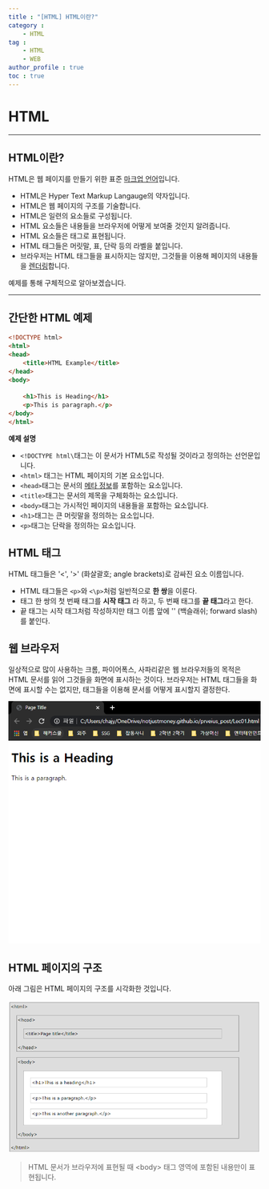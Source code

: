 ```yaml
---
title : "[HTML] HTML이란?"
category : 
    - HTML
tag : 
    - HTML
    - WEB
author_profile : true
toc : true
---
```


# HTML
---

## HTML이란?

 HTML은 웹 페이지를 만들기 위한 표준 [마크업 언어]("")입니다.

 * HTML은 Hyper Text Markup Langauge의 약자입니다.
 * HTML은 웹 페이지의 구조를 기술합니다.
 * HTML은 일련의 요소들로 구성됩니다.
 * HTML 요소들은 내용들을 브라우저에 어떻게 보여줄 것인지 알려줍니다.
 * HTML 요소들은 태그로 표현됩니다.
 * HTML 태그들은 머릿말, 표, 단락 등의 라벨을 붙입니다.
 * 브라우저는 HTML 태그들을 표시하지는 않지만, 그것들을 이용해 페이지의 내용들을 [렌더링]("")합니다.


예제를 통해 구체적으로 알아보겠습니다.

---
## 간단한 HTML 예제

```html
<!DOCTYPE html>
<html>
<head>
    <title>HTML Example</title>
</head>
<body>

    <h1>This is Heading</h1>
    <p>This is paragraph.</p>
</body>
</html>
```  
  
  

**예제 설명**
* `<!DOCTYPE html\`태그는 이 문서가 HTML5로 작성될 것이라고 정의하는 선언문입니다. 
* `<html>` 태그는 HTML 페이지의 기본 요소입니다.
* `<head>`태그는 문서의 [메타 정보]("")를 포함하는 요소입니다.
* `<title>`태그는 문서의 제목을 구체화하는 요소입니다.
* `<body>`태그는 가시적인 페이지의 내용들을 포함하는 요소입니다.
* `<h1>`태그는 큰 머릿말을 정의하는 요소입니다.
* `<p>`태그는 단락을 정의하는 요소입니다.

## HTML 태그
HTML 태그들은 '<', '>' (화살괄호; angle brackets)로 감싸진 요소 이름입니다.

* HTML 태그들은 `<p>`와 `<\p>`처럼 일반적으로 **한 쌍**을 이룬다. 
* 태그 한 쌍의 첫 번째 태그를 **시작 태그** 라 하고, 두 번째 태그를 **끝 태그**라고 한다.
* 끝 태그는 시작 태그처럼 작성하지만 태그 이름 앞에 '\' (백슬래쉬; forward slash)를 붙인다. 

## 웹 브라우저

일상적으로 많이 사용하는 크롬, 파이어폭스, 사파리같은 웹 브라우저들의 목적은 HTML 문서를 읽어 그것들을 화면에 표시하는 것이다. 브라우저는 HTML 태그들을 화면에 표시할 수는 없지만, 태그들을 이용해 문서를 어떻게 표시할지 결정한다.

![웹 브라우저에서 HTML 문서 확인](_posts/img/html01/WebBrowers.PNG)

## HTML 페이지의 구조
아래 그림은 HTML 페이지의 구조를 시각화한 것입니다.

![HTML 구조 시각화](_posts/img/html01/VisualizationHTML.PNG)

> HTML 문서가 브라우저에 표현될 때 \<body> 태그 영역에 포함된 내용만이 표현됩니다. 